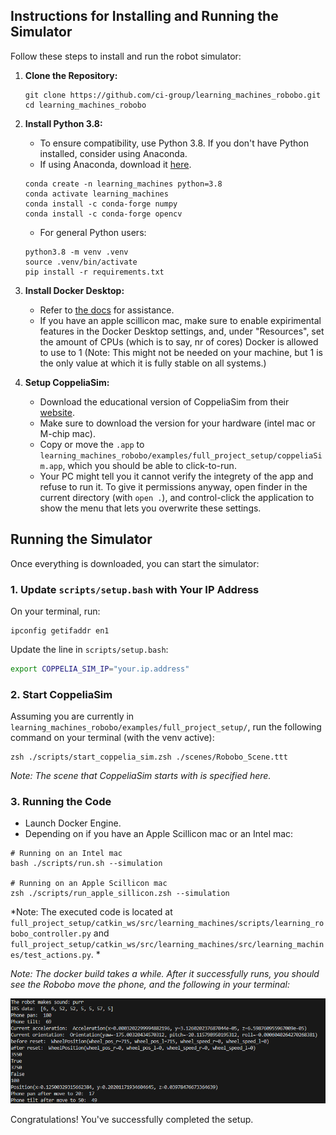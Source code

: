 ## Instructions for Installing and Running the Simulator

Follow these steps to install and run the robot simulator:

1. **Clone the Repository:**
   ```shell
   git clone https://github.com/ci-group/learning_machines_robobo.git
   cd learning_machines_robobo
   ```

2. **Install Python 3.8:**
   - To ensure compatibility, use Python 3.8. If you don't have Python installed, consider using Anaconda.
    - If using Anaconda, download it [here](https://www.anaconda.com/download).
    
    ```shell
    conda create -n learning_machines python=3.8
    conda activate learning_machines
    conda install -c conda-forge numpy
    conda install -c conda-forge opencv
    ```

    - For general Python users:

    ```shell
    python3.8 -m venv .venv
    source .venv/bin/activate
    pip install -r requirements.txt
    ```

3. **Install Docker Desktop:**
   - Refer to [the docs](https://docs.docker.com/desktop/install/mac-install/) for assistance.
   - If you have an apple scillicon mac, make sure to enable expirimental features in the Docker Desktop settings, and, under "Resources", set the amount of CPUs (which is to say, nr of cores) Docker is allowed to use to 1 (Note: This might not be needed on your machine, but 1 is the only value at which it is fully stable on all systems.)

4. **Setup CoppeliaSim:**
   - Download the educational version of CoppeliaSim from their [website](https://www.coppeliarobotics.com/downloads).
    - Make sure to download the version for your hardware (intel mac or M-chip mac).
    - Copy or move the `.app` to `learning_machines_robobo/examples/full_project_setup/coppeliaSim.app`, which you should be able to click-to-run.
    - Your PC might tell you it cannot verify the integrety of the app and refuse to run it. To give it permissions anyway, open finder in the current directory (with `open .`), and control-click the application to show the menu that lets you overwrite these settings.

## Running the Simulator

Once everything is downloaded, you can start the simulator:

### 1. Update `scripts/setup.bash` with Your IP Address

On your terminal, run:

```shell
ipconfig getifaddr en1
```

Update the line in `scripts/setup.bash`:

```bash
export COPPELIA_SIM_IP="your.ip.address"
```

### 2. Start CoppeliaSim

Assuming you are currently in `learning_machines_robobo/examples/full_project_setup/`, run the following command on your terminal (with the venv active):

```shell
zsh ./scripts/start_coppelia_sim.zsh ./scenes/Robobo_Scene.ttt
```

*Note: The scene that CoppeliaSim starts with is specified here.*

### 3. Running the Code

- Launch Docker Engine.
- Depending on if you have an Apple Scillicon mac or an Intel mac:

```shell
# Running on an Intel mac
bash ./scripts/run.sh --simulation

# Running on an Apple Scillicon mac
zsh ./scripts/run_apple_sillicon.zsh --simulation
```

*Note: The executed code is located at `full_project_setup/catkin_ws/src/learning_machines/scripts/learning_robobo_controller.py` and `full_project_setup/catkin_ws/src/learning_machines/src/learning_machines/test_actions.py`. *

*Note: The docker build takes a while. After it successfully runs, you should see the Robobo move the phone, and the following in your terminal:*

<p allign="center">
  <img src="./assets/resulting_print.png" />
</p>

Congratulations! You've successfully completed the setup. 